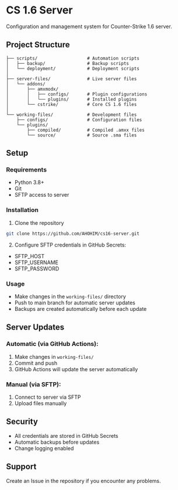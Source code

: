 # CS 1.6 Server

Configuration and management system for Counter-Strike 1.6 server.

## Project Structure

```plaintext
├── scripts/                   # Automation scripts
│   ├── backup/                # Backup scripts
│   └── deployment/            # Deployment scripts
│
├── server-files/              # Live server files
│   └── addons/
│       ├── amxmodx/
│       │   ├── configs/       # Plugin configurations
│       │   └── plugins/       # Installed plugins
│       └── cstrike/           # Core CS 1.6 files
│
└── working-files/             # Development files
    ├── configs/               # Configuration files
    └── plugins/
        ├── compiled/          # Compiled .amxx files
        └── source/            # Source .sma files
```

## Setup

### Requirements
- Python 3.8+
- Git
- SFTP access to server

### Installation
1. Clone the repository
```bash
git clone https://github.com/AHOHIM/cs16-server.git
```

2. Configure SFTP credentials in GitHub Secrets:
- SFTP_HOST
- SFTP_USERNAME
- SFTP_PASSWORD

### Usage
- Make changes in the `working-files/` directory
- Push to main branch for automatic server updates
- Backups are created automatically before each update

## Server Updates

### Automatic (via GitHub Actions):
1. Make changes in `working-files/`
2. Commit and push
3. GitHub Actions will update the server automatically

### Manual (via SFTP):
1. Connect to server via SFTP
2. Upload files manually

## Security
- All credentials are stored in GitHub Secrets
- Automatic backups before updates
- Change logging enabled

## Support
Create an Issue in the repository if you encounter any problems.